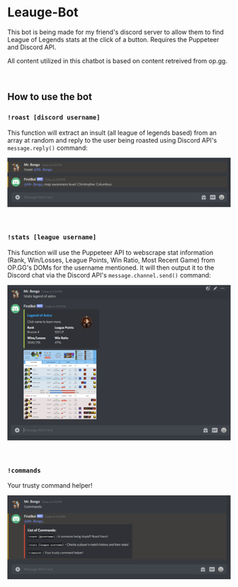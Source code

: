 # Leauge-Bot
This bot is being made for my friend's discord server to allow them to find League of Legends stats at the click of a button. Requires the Puppeteer and Discord API.

All content utilized in this chatbot is based on content retreived from op.gg.

<br/>

## How to use the bot

### `!roast [discord username]`

This function will extract an insult (all league of legends based) from an array at random and reply to the user being roasted using Discord API's `message.reply()` command:

![](sample_images/roast.PNG)

<br/>

### `!stats [league username]`

This function will use the Puppeteer API to webscrape stat information (Rank, Win/Losses, League Points, Win Ratio, Most Recent Game) from OP.GG's DOMs for the username mentioned. It will then output it to the Discord chat via the Discord API's `message.channel.send()` command:

![](sample_images/stats.PNG)

<br/>

### `!commands`

Your trusty command helper!

![](sample_images/commands.PNG)
